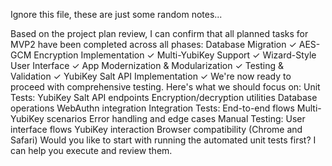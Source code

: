 Ignore this file, these are just some random notes...

Based on the project plan review, I can confirm that all planned tasks for MVP2 have been completed across all phases:
Database Migration ✓
AES-GCM Encryption Implementation ✓
Multi-YubiKey Support ✓
Wizard-Style User Interface ✓
App Modernization & Modularization ✓
Testing & Validation ✓
YubiKey Salt API Implementation ✓
We're now ready to proceed with comprehensive testing. Here's what we should focus on:
Unit Tests:
YubiKey Salt API endpoints
Encryption/decryption utilities
Database operations
WebAuthn integration
Integration Tests:
End-to-end flows
Multi-YubiKey scenarios
Error handling and edge cases
Manual Testing:
User interface flows
YubiKey interaction
Browser compatibility (Chrome and Safari)
Would you like to start with running the automated unit tests first? I can help you execute and review them.